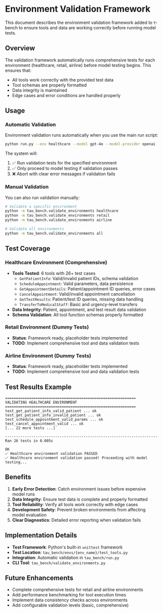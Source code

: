 # Environment Validation Framework

This document describes the environment validation framework added to τ-bench to ensure tools and data are working correctly before running model tests.

## Overview

The validation framework automatically runs comprehensive tests for each environment (healthcare, retail, airline) before model testing begins. This ensures that:

- All tools work correctly with the provided test data
- Tool schemas are properly formatted
- Data integrity is maintained
- Edge cases and error conditions are handled properly

## Usage

### Automatic Validation

Environment validation runs automatically when you use the main run script:

```bash
python run.py --env healthcare --model gpt-4o --model-provider openai ...
```

The system will:
1. ✅ Run validation tests for the specified environment
2. ✅ Only proceed to model testing if validation passes  
3. ❌ Abort with clear error messages if validation fails

### Manual Validation

You can also run validation manually:

```bash
# Validate a specific environment
python -m tau_bench.validate_environments healthcare
python -m tau_bench.validate_environments retail 
python -m tau_bench.validate_environments airline

# Validate all environments
python -m tau_bench.validate_environments all
```

## Test Coverage

### Healthcare Environment (Comprehensive)
- **Tools Tested**: 6 tools with 26+ test cases
  - `GetPatientInfo`: Valid/invalid patient IDs, schema validation
  - `ScheduleAppointment`: Valid parameters, data persistence
  - `GetAppointmentDetails`: Patient/appointment ID queries, error cases
  - `CancelAppointment`: Valid/invalid appointment cancellation
  - `GetTestResults`: Patient/test ID queries, missing data handling
  - `TransferToMedicalStaff`: Basic and urgency-level transfers
- **Data Integrity**: Patient, appointment, and test result data validation
- **Schema Validation**: All tool function schemas properly formatted

### Retail Environment (Dummy Tests)
- **Status**: Framework ready, placeholder tests implemented
- **TODO**: Implement comprehensive tool and data validation tests

### Airline Environment (Dummy Tests)  
- **Status**: Framework ready, placeholder tests implemented
- **TODO**: Implement comprehensive tool and data validation tests

## Test Results Example

```
============================================================
VALIDATING HEALTHCARE ENVIRONMENT
============================================================
test_get_patient_info_valid_patient ... ok
test_get_patient_info_invalid_patient ... ok
test_schedule_appointment_valid_params ... ok
test_cancel_appointment_valid ... ok
[... 22 more tests ...]

----------------------------------------------------------------------
Ran 26 tests in 0.005s

OK
✅ Healthcare environment validation PASSED
✅ Healthcare environment validation passed! Proceeding with model testing...
```

## Benefits

1. **Early Error Detection**: Catch environment issues before expensive model runs
2. **Data Integrity**: Ensure test data is complete and properly formatted
3. **Tool Reliability**: Verify all tools work correctly with edge cases
4. **Development Safety**: Prevent broken environments from affecting model evaluation
5. **Clear Diagnostics**: Detailed error reporting when validation fails

## Implementation Details

- **Test Framework**: Python's built-in `unittest` framework
- **Test Location**: `tau_bench/envs/{env_name}/test_tools.py`
- **Integration**: Automatic validation in `tau_bench/run.py`
- **CLI Tool**: `tau_bench/validate_environments.py`

## Future Enhancements

- Complete comprehensive tests for retail and airline environments
- Add performance benchmarking for tool execution times
- Implement data consistency checks across environments
- Add configurable validation levels (basic, comprehensive)